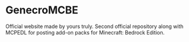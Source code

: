 # GenecroMCBE
Official website made by yours truly. Second official repository along with MCPEDL for posting add-on packs for Minecraft: Bedrock Edition.
